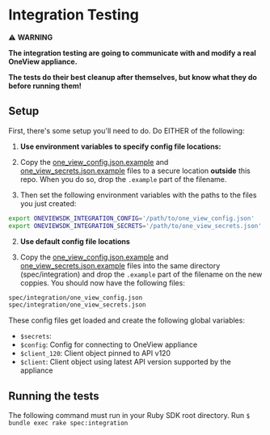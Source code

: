 # Integration Testing
:warning: **WARNING**

**The integration testing are going to communicate with and modify a real OneView appliance.**

**The tests do their best cleanup after themselves, but know what they do before running them!**

## Setup
First, there's some setup you'll need to do. Do EITHER of the following:

1. **Use environment variables to specify config file locations:**

  1. Copy the [one_view_config.json.example](one_view_config.json.example) and
   [one_view_secrets.json.example](one_view_secrets.json.example) files to a secure location
   **outside** this repo. When you do so, drop the `.example` part of the filename.

  2. Then set the following environment variables with the paths to the files you just created:

   ```bash
   export ONEVIEWSDK_INTEGRATION_CONFIG='/path/to/one_view_config.json'
   export ONEVIEWSDK_INTEGRATION_SECRETS='/path/to/one_view_secrets.json'
   ```

2. **Use default config file locations**

  1. Copy the [one_view_config.json.example](one_view_config.json.example) and
   [one_view_secrets.json.example](one_view_secrets.json.example) files into the same directory (spec/integration) and drop the `.example` part of the filename on the new coppies. You should now have the following files:

   ```bash
   spec/integration/one_view_config.json
   spec/integration/one_view_secrets.json
   ```


These config files get loaded and create the following global variables:
 - `$secrets`: 
 - `$config`: Config for connecting to OneView appliance
 - `$client_120`: Client object pinned to API v120
 - `$client`: Client object using latest API version supported by the appliance

## Running the tests
The following command must run in your Ruby SDK root directory.
Run `$ bundle exec rake spec:integration`
